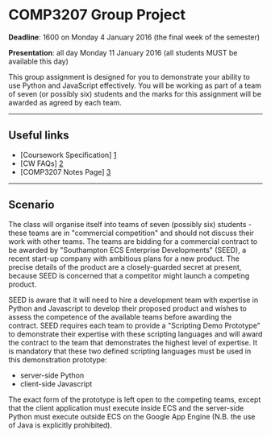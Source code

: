 # COMP3207 Group Project

**Deadline**: 1600 on Monday 4 January 2016 (the final week of the semester)

**Presentation**: all day Monday 11 January 2016 (all students MUST be available this day)

This group assignment is designed for you to demonstrate your ability to use Python and JavaScript effectively. You will be working as part of a team of seven (or possibly six) students and the marks for this assignment will be awarded as agreed by each team.

___

## Useful links
- [Coursework Specification] [1]
- [CW FAQs] [2]
- [COMP3207 Notes Page] [3]


[1]: https://secure.ecs.soton.ac.uk/noteswiki/w/COMP3207-1516-cw2-spec
[2]: https://secure.ecs.soton.ac.uk/noteswiki/w/COMP3207-1516-cw2-faq
[3]: https://secure.ecs.soton.ac.uk/module/1516/COMP3207/32943/

___

## Scenario
The class will organise itself into teams of seven (possibly six) students - these teams are in "commercial competition" and should not discuss their work with other teams. The teams are bidding for a commercial contract to be awarded by "Southampton ECS Enterprise Developments" (SEED), a recent start-up company with ambitious plans for a new product. The precise details of the product are a closely-guarded secret at present, because SEED is concerned that a competitor might launch a competing product.

SEED is aware that it will need to hire a development team with expertise in Python and Javascript to develop their proposed product and wishes to assess the competence of the available teams before awarding the contract. SEED requires each team to provide a "Scripting Demo Prototype" to demonstrate their expertise with these scripting languages and will award the contract to the team that demonstrates the highest level of expertise. It is mandatory that these two defined scripting languages must be used in this demonstration prototype:
- server-side Python
- client-side Javascript

The exact form of the prototype is left open to the competing teams, except that the client application must execute inside ECS and the server-side Python must execute outside ECS on the Google App Engine (N.B. the use of Java is explicitly prohibited).
